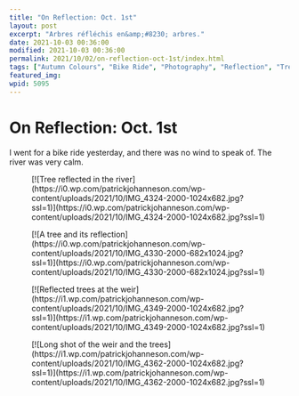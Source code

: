 ```yaml
---
title: "On Reflection: Oct. 1st"
layout: post
excerpt: "Arbres réfléchis en&amp;#8230; arbres."
date: 2021-10-03 00:36:00
modified: 2021-10-03 00:36:00
permalink: 2021/10/02/on-reflection-oct-1st/index.html
tags: ["Autumn Colours", "Bike Ride", "Photography", "Reflection", "Trees", "Photos"]
featured_img: 
wpid: 5095
---
```


# On Reflection: Oct. 1st

I went for a bike ride yesterday, and there was no wind to speak of. The river was very calm.

<div class="wp-block-jetpack-tiled-gallery aligncenter is-style-rectangular"><div class="tiled-gallery__gallery"><div class="tiled-gallery__row"><div class="tiled-gallery__col" style="flex-basis:29.00871%"><figure class="tiled-gallery__item">[![Tree reflected in the river](https://i0.wp.com/patrickjohanneson.com/wp-content/uploads/2021/10/IMG_4324-2000-1024x682.jpg?ssl=1)](https://i0.wp.com/patrickjohanneson.com/wp-content/uploads/2021/10/IMG_4324-2000-1024x682.jpg?ssl=1)</figure></div><div class="tiled-gallery__col" style="flex-basis:12.97388%"><figure class="tiled-gallery__item">[![A tree and its reflection](https://i0.wp.com/patrickjohanneson.com/wp-content/uploads/2021/10/IMG_4330-2000-682x1024.jpg?ssl=1)](https://i0.wp.com/patrickjohanneson.com/wp-content/uploads/2021/10/IMG_4330-2000-682x1024.jpg?ssl=1)</figure></div><div class="tiled-gallery__col" style="flex-basis:29.00871%"><figure class="tiled-gallery__item">[![Reflected trees at the weir](https://i1.wp.com/patrickjohanneson.com/wp-content/uploads/2021/10/IMG_4349-2000-1024x682.jpg?ssl=1)](https://i1.wp.com/patrickjohanneson.com/wp-content/uploads/2021/10/IMG_4349-2000-1024x682.jpg?ssl=1)</figure></div><div class="tiled-gallery__col" style="flex-basis:29.00871%"><figure class="tiled-gallery__item">[![Long shot of the weir and the trees](https://i1.wp.com/patrickjohanneson.com/wp-content/uploads/2021/10/IMG_4362-2000-1024x682.jpg?ssl=1)](https://i1.wp.com/patrickjohanneson.com/wp-content/uploads/2021/10/IMG_4362-2000-1024x682.jpg?ssl=1)</figure></div></div></div></div>